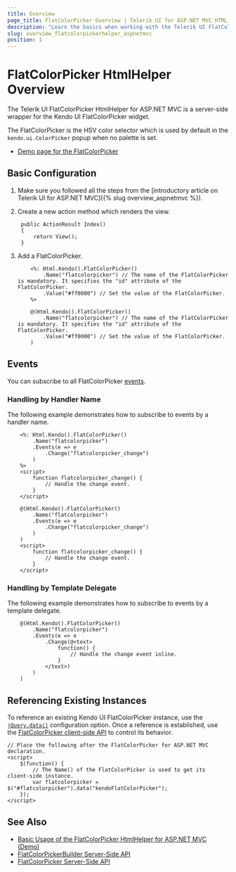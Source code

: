```yaml
---
title: Overview
page_title: FlatColorPicker Overview | Telerik UI for ASP.NET MVC HTML Helpers
description: "Learn the basics when working with the Telerik UI FlatColorPicker HtmlHelper for ASP.NET MVC."
slug: overview_flatcolorpickerhelper_aspnetmvc
position: 1
---
```


# FlatColorPicker HtmlHelper Overview

The Telerik UI FlatColorPicker HtmlHelper for ASP.NET MVC is a server-side wrapper for the Kendo UI FlatColorPicker widget.

The FlatColorPicker is the HSV color selector which is used by default in the `kendo.ui.ColorPicker` popup when no palette is set.

* [Demo page for the FlatColorPicker](https://demos.telerik.com/aspnet-mvc/colorpicker/flatcolorpicker)

## Basic Configuration

1. Make sure you followed all the steps from the [introductory article on Telerik UI for ASP.NET MVC]({% slug overview_aspnetmvc %}).
1. Create a new action method which renders the view.

        public ActionResult Index()
        {
            return View();
        }

1. Add a FlatColorPicker.

    ```ASPX
        <%: Html.Kendo().FlatColorPicker()
            .Name("flatcolorpicker") // The name of the FlatColorPicker is mandatory. It specifies the "id" attribute of the FlatColorPicker.
            .Value("#ff0000") // Set the value of the FlatColorPicker.
        %>
    ```
    ```Razor
        @(Html.Kendo().FlatColorPicker()
            .Name("flatcolorpicker") // The name of the FlatColorPicker is mandatory. It specifies the "id" attribute of the FlatColorPicker.
            .Value("#ff0000") // Set the value of the FlatColorPicker.
        )
    ```

## Events

You can subscribe to all FlatColorPicker [events](/api/flatcolorpicker).

### Handling by Handler Name

The following example demonstrates how to subscribe to events by a handler name.

```ASPX
    <%: Html.Kendo().FlatColorPicker()
        .Name("flatcolorpicker")
        .Events(e => e
            .Change("flatcolorpicker_change")
        )
    %>
    <script>
        function flatcolorpicker_change() {
            // Handle the change event.
        }
    </script>
```
```Razor
    @(Html.Kendo().FlatColorPicker()
        .Name("flatcolorpicker")
        .Events(e => e
            .Change("flatcolorpicker_change")
        )
    )
    <script>
        function flatcolorpicker_change() {
            // Handle the change event.
        }
    </script>
```

### Handling by Template Delegate

The following example demonstrates how to subscribe to events by a template delegate.

```
    @(Html.Kendo().FlatColorPicker()
        .Name("flatcolorpicker")
        .Events(e => e
            .Change(@<text>
                function() {
                    // Handle the change event inline.
                }
            </text>)
        )
    )
```

## Referencing Existing Instances

To reference an existing Kendo UI FlatColorPicker instance, use the [`jQuery.data()`](http://api.jquery.com/jQuery.data/) configuration option. Once a reference is established, use the [FlatColorPicker client-side API](http://docs.telerik.com/kendo-ui/api/javascript/ui/flatcolorpicker#methods) to control its behavior.

    // Place the following after the FlatColorPicker for ASP.NET MVC declaration.
    <script>
        $(function() {
            // The Name() of the FlatColorPicker is used to get its client-side instance.
            var flatcolorpicker = $("#flatcolorpicker").data("kendoFlatColorPicker");
        });
    </script>

## See Also

* [Basic Usage of the FlatColorPicker HtmlHelper for ASP.NET MVC (Demo)](https://demos.telerik.com/aspnet-mvc/colorpicker/flatcolorpicker)
* [FlatColorPickerBuilder Server-Side API](http://docs.telerik.com/aspnet-mvc/api/Kendo.Mvc.UI.Fluent/FlatColorPickerBuilder)
* [FlatColorPicker Server-Side API](/api/flatcolorpicker)
